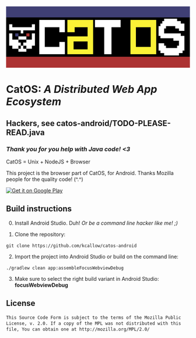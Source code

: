 ![CatOS](https://github.com/kcallow/CatOS/raw/master/logo.png "CatOS Logo") 
# CatOS: _A Distributed Web App Ecosystem_
## Hackers, see catos-android/TODO-PLEASE-READ.java ##
### _Thank you for you help with Java code! <3_ ###

CatOS = Unix + NodeJS + Browser

This project is the browser part of CatOS, for Android. Thanks Mozilla people for the quality code! (^.^)

<a href="https://play.google.com/store/apps/details?id=org.mozilla.focus" target="_blank"><img src="https://play.google.com/intl/en_us/badges/images/generic/en-play-badge.png" alt="Get it on Google Play" height="5"/></a>


Build instructions
------------------

0. Install Android Studio. Duh! _Or be a command line hacker like me! ;)_

1. Clone the repository:

  ```shell
  git clone https://github.com/kcallow/catos-android
  ```

2. Import the project into Android Studio or build on the command line:

  ```shell
  ./gradlew clean app:assembleFocusWebviewDebug
  ```

3. Make sure to select the right build variant in Android Studio: **focusWebviewDebug**

License
-------

    This Source Code Form is subject to the terms of the Mozilla Public
    License, v. 2.0. If a copy of the MPL was not distributed with this
    file, You can obtain one at http://mozilla.org/MPL/2.0/
